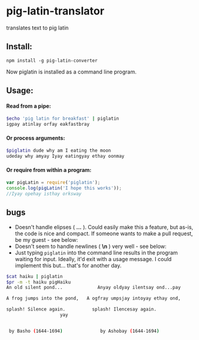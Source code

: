 # pig-latin-translator
translates text to pig latin

## Install:

`npm install -g pig-latin-converter`

Now piglatin is installed as a command line program.

## Usage:

#### Read from a pipe:

```bash
$echo 'pig latin for breakfast' | piglatin
igpay atinlay orfay eakfastbray
```
#### Or process arguments:
```bash
$piglatin dude why am I eating the moon
udeday why amyay Iyay eatingyay ethay oonmay
```

#### Or require from within a program:
```javascript
var pigLatin = require('piglatin');
console.log(pigLatin('I hope this works'));
//Iyay opehay isthay orksway
```

## bugs

- Doesn't handle elipses ( __...__ ). Could easily make this a feature, but as-is, the code is nice and compact. If someone wants to make a pull request, be my guest - see below:
- Doesn't seem to handle newlines ( __\n__ ) very well - see below:
- Just typing `piglatin` into the command line results in the program waiting for input. Ideally, it'd exit with a usage message. I could implement this but... that's for another day.

```bash
$cat haiku | piglatin
$pr -m -t haiku pigHaiku
An old silent pond...		      Anyay oldyay ilentsay ond...pay

A frog jumps into the pond,	  A ogfray umpsjay intoyay ethay ond,

splash! Silence again.		    splash! Ilencesay again.
				    yay


 by Basho (1644-1694)		       by Ashobay (1644-1694)

```
